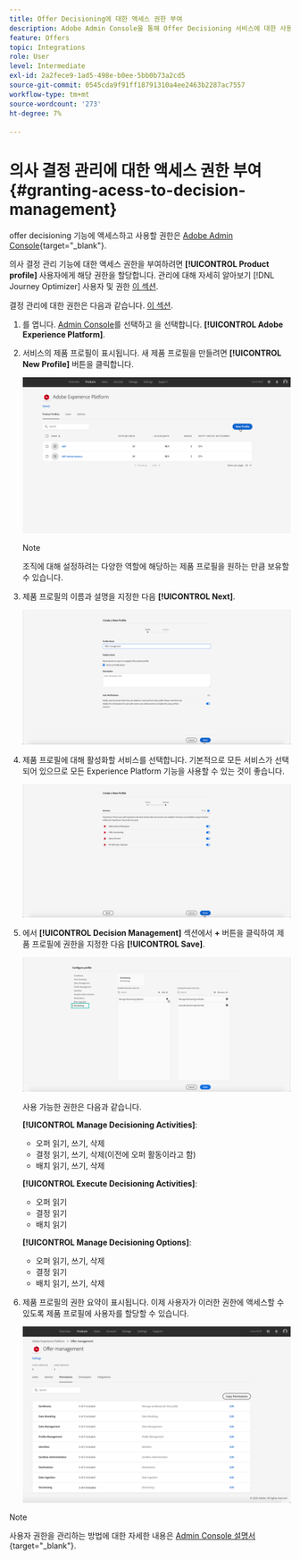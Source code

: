 ```yaml
---
title: Offer Decisioning에 대한 액세스 권한 부여
description: Adobe Admin Console을 통해 Offer Decisioning 서비스에 대한 사용자의 권한을 관리하는 방법을 알아봅니다
feature: Offers
topic: Integrations
role: User
level: Intermediate
exl-id: 2a2fece9-1ad5-498e-b0ee-5bb0b73a2cd5
source-git-commit: 0545cda9f91ff18791310a4ee2463b2287ac7557
workflow-type: tm+mt
source-wordcount: '273'
ht-degree: 7%

---
```


# 의사 결정 관리에 대한 액세스 권한 부여 {#granting-acess-to-decision-management}

offer decisioning 기능에 액세스하고 사용할 권한은 [Adobe Admin Console](https://helpx.adobe.com/kr/enterprise/managing/user-guide.html){target=&quot;_blank&quot;}.

의사 결정 관리 기능에 대한 액세스 권한을 부여하려면 **[!UICONTROL Product profile]** 사용자에게 해당 권한을 할당합니다. 관리에 대해 자세히 알아보기 [!DNL Journey Optimizer] 사용자 및 권한 [이 섹션](../../administration/permissions.md).

결정 관리에 대한 권한은 다음과 같습니다. [이 섹션](../../administration/high-low-permissions.md#manage-decisioning).

<!--If you are a [!DNL Journey Optimizer] user leveraging the **Decision Management** functionality, you need to have the [Decision management permissions](../../administration/high-low-permissions.md#decisions-permissions) enabled to acces all related capabilities. Learn more on managing [!DNL Journey Optimizer] users and permissions in [this section](../../administration/permissions.md).

If you are an [Adobe Experience Platform](https://experienceleague.adobe.com/docs/experience-platform/landing/home.html){target="_blank"} user leveraging the **Offer Decisioning** application service, follow the steps [below](#granting-acess-to-offer-decisioning) to grant access to [!DNL Offer Decisioning].

Grant access to Offer Decisioning

The steps below only apply to **Experience Platform users** leveraging the [!DNL Offer Decisioning] service.-->

1. 를 엽니다. [Admin Console](https://helpx.adobe.com/enterprise/managing/user-guide.html)를 선택하고 을 선택합니다. **[!UICONTROL Adobe Experience Platform]**.

   <!--![](../../assets/offers_admin_console.png)-->

1. 서비스의 제품 프로필이 표시됩니다. 새 제품 프로필을 만들려면 **[!UICONTROL New Profile]** 버튼을 클릭합니다.

   ![](../../assets/offers_rights_productprofile.png)

   >[!NOTE]
   >
   >조직에 대해 설정하려는 다양한 역할에 해당하는 제품 프로필을 원하는 만큼 보유할 수 있습니다.

1. 제품 프로필의 이름과 설명을 지정한 다음 **[!UICONTROL Next]**.

   ![](../../assets/create-product-profile.png)

   <!--To access the product profile’s permissions, select the **[!UICONTROL Permissions]** line.-->

1. 제품 프로필에 대해 활성화할 서비스를 선택합니다. 기본적으로 모든 서비스가 선택되어 있으므로 모든 Experience Platform 기능을 사용할 수 있는 것이 좋습니다.

   ![](../../assets/enable-services.png)

1. 에서 **[!UICONTROL Decision Management]** 섹션에서 **+** 버튼을 클릭하여 제품 프로필에 권한을 지정한 다음 **[!UICONTROL Save]**.

   ![](../../assets/configure-profile.png)

   사용 가능한 권한은 다음과 같습니다.

   **[!UICONTROL Manage Decisioning Activities]**:

   * 오퍼 읽기, 쓰기, 삭제
   * 결정 읽기, 쓰기, 삭제(이전에 오퍼 활동이라고 함)
   * 배치 읽기, 쓰기, 삭제

   **[!UICONTROL Execute Decisioning Activities]**:

   * 오퍼 읽기
   * 결정 읽기
   * 배치 읽기

   **[!UICONTROL Manage Decisioning Options]**:

   * 오퍼 읽기, 쓰기, 삭제
   * 결정 읽기
   * 배치 읽기, 쓰기, 삭제



1. 제품 프로필의 권한 요약이 표시됩니다. 이제 사용자가 이러한 권한에 액세스할 수 있도록 제품 프로필에 사용자를 할당할 수 있습니다.

   ![](../../assets/product-profile-created.png)

>[!NOTE]
>
>사용자 권한을 관리하는 방법에 대한 자세한 내용은 [Admin Console 설명서](https://helpx.adobe.com/enterprise/managing/user-guide.html){target=&quot;_blank&quot;}.

